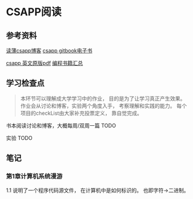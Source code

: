 # CSAPP阅读

## 参考资料

[读薄csapp博客](https://wdxtub.com/csapp/thin-csapp-0/2016/04/16/)
[csapp gitbook电子书](https://hansimov.gitbook.io/csapp/)


[csapp 英文原版pdf](https://github.com/wangmu89/Book-CSAPP/blob/master/_Attachments/Computer_Systems_A_Programmers_Perspective(3rd).pdf)
[编程书籍汇总](https://github.com/imarvinle/awesome-cs-books#%E8%AE%A1%E7%AE%97%E6%9C%BA%E7%B3%BB%E7%BB%9F)

## 学习检查点
> 本环节可以理解成大学学习中的作业， 目的是为了让学习真正产生效果。 作业会从讨论和博客，实验两个角度入手， 考察理解和实践的能力。 每个项目的checkList由大家补充投票定义， 靠自觉完成。


书本阅读讨论和博客，大概每周/双周一篇
TODO

实验
TODO


## 笔记

### 第1章计算机系统漫游
1.1 说明了一个程序代码源文件， 在计算机中是如何标识的。 也即字符->二进制。